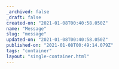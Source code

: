 ```yaml
---
_archived: false
_draft: false
created-on: "2021-01-08T00:40:58.050Z"
name: "Message"
slug: "message"
updated-on: "2021-01-08T00:40:58.050Z"
published-on: "2021-01-08T00:49:14.079Z"
tags: "container"
layout: "single-container.html"
---
```



